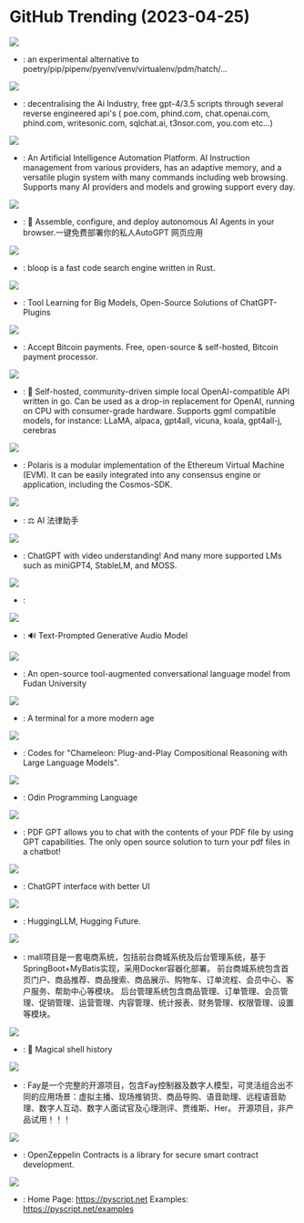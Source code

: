 # GitHub Trending (2023-04-25)

![](https://img.shields.io/badge/Rust-New%20647-green?style=flat-square&logo=appveyor)
- [](https://github.comundefined): an experimental alternative to poetry/pip/pipenv/pyenv/venv/virtualenv/pdm/hatch/…

![](https://img.shields.io/badge/Python-New%201-green?style=flat-square&logo=appveyor)
- [](https://github.comundefined): decentralising the Ai Industry, free gpt-4/3.5 scripts through several reverse engineered api's ( poe.com, phind.com, chat.openai.com, phind.com, writesonic.com, sqlchat.ai, t3nsor.com, you.com etc...)

![](https://img.shields.io/badge/Python-New%20180-green?style=flat-square&logo=appveyor)
- [](https://github.comundefined): An Artificial Intelligence Automation Platform. AI Instruction management from various providers, has an adaptive memory, and a versatile plugin system with many commands including web browsing. Supports many AI providers and models and growing support every day.

![](https://img.shields.io/badge/TypeScript-New%20125-green?style=flat-square&logo=appveyor)
- [](https://github.comundefined): 🤖 Assemble, configure, and deploy autonomous AI Agents in your browser.一键免费部署你的私人AutoGPT 网页应用

![](https://img.shields.io/badge/TypeScript-New%20373-green?style=flat-square&logo=appveyor)
- [](https://github.comundefined): bloop is a fast code search engine written in Rust.

![](https://img.shields.io/badge/Python-New%20116-green?style=flat-square&logo=appveyor)
- [](https://github.comundefined): Tool Learning for Big Models, Open-Source Solutions of ChatGPT-Plugins

![](https://img.shields.io/badge/C%23-New%2040-green?style=flat-square&logo=appveyor)
- [](https://github.comundefined): Accept Bitcoin payments. Free, open-source & self-hosted, Bitcoin payment processor.

![](https://img.shields.io/badge/Go-New%20106-green?style=flat-square&logo=appveyor)
- [](https://github.comundefined): 🤖 Self-hosted, community-driven simple local OpenAI-compatible API written in go. Can be used as a drop-in replacement for OpenAI, running on CPU with consumer-grade hardware. Supports ggml compatible models, for instance: LLaMA, alpaca, gpt4all, vicuna, koala, gpt4all-j, cerebras

![](https://img.shields.io/badge/Go-New%2055-green?style=flat-square&logo=appveyor)
- [](https://github.comundefined): Polaris is a modular implementation of the Ethereum Virtual Machine (EVM). It can be easily integrated into any consensus engine or application, including the Cosmos-SDK.

![](https://img.shields.io/badge/TypeScript-New%20437-green?style=flat-square&logo=appveyor)
- [](https://github.comundefined): ⚖️ AI 法律助手

![](https://img.shields.io/badge/Python-New%20114-green?style=flat-square&logo=appveyor)
- [](https://github.comundefined): ChatGPT with video understanding! And many more supported LMs such as miniGPT4, StableLM, and MOSS.

![](https://img.shields.io/badge/Python-New%2074-green?style=flat-square&logo=appveyor)
- [](https://github.comundefined): 

![](https://img.shields.io/badge/Python-New%202-green?style=flat-square&logo=appveyor)
- [](https://github.comundefined): 🔊 Text-Prompted Generative Audio Model

![](https://img.shields.io/badge/Python-New%201-green?style=flat-square&logo=appveyor)
- [](https://github.comundefined): An open-source tool-augmented conversational language model from Fudan University

![](https://img.shields.io/badge/TypeScript-New%20106-green?style=flat-square&logo=appveyor)
- [](https://github.comundefined): A terminal for a more modern age

![](https://img.shields.io/badge/Jupyter%20Notebook-New%2074-green?style=flat-square&logo=appveyor)
- [](https://github.comundefined): Codes for "Chameleon: Plug-and-Play Compositional Reasoning with Large Language Models".

![](https://img.shields.io/badge/Odin-New%2057-green?style=flat-square&logo=appveyor)
- [](https://github.comundefined): Odin Programming Language

![](https://img.shields.io/badge/Python-New%20139-green?style=flat-square&logo=appveyor)
- [](https://github.comundefined): PDF GPT allows you to chat with the contents of your PDF file by using GPT capabilities. The only open source solution to turn your pdf files in a chatbot!

![](https://img.shields.io/badge/Python-New%20211-green?style=flat-square&logo=appveyor)
- [](https://github.comundefined): ChatGPT interface with better UI

![](https://img.shields.io/badge/Jupyter%20Notebook-New%20213-green?style=flat-square&logo=appveyor)
- [](https://github.comundefined): HuggingLLM, Hugging Future.

![](https://img.shields.io/badge/Java-New%20200-green?style=flat-square&logo=appveyor)
- [](https://github.comundefined): mall项目是一套电商系统，包括前台商城系统及后台管理系统，基于SpringBoot+MyBatis实现，采用Docker容器化部署。 前台商城系统包含首页门户、商品推荐、商品搜索、商品展示、购物车、订单流程、会员中心、客户服务、帮助中心等模块。 后台管理系统包含商品管理、订单管理、会员管理、促销管理、运营管理、内容管理、统计报表、财务管理、权限管理、设置等模块。

![](https://img.shields.io/badge/Rust-New%20146-green?style=flat-square&logo=appveyor)
- [](https://github.comundefined): 🐢 Magical shell history

![](https://img.shields.io/badge/JavaScript-New%20227-green?style=flat-square&logo=appveyor)
- [](https://github.comundefined): Fay是一个完整的开源项目，包含Fay控制器及数字人模型，可灵活组合出不同的应用场景：虚拟主播、现场推销货、商品导购、语音助理、远程语音助理、数字人互动、数字人面试官及心理测评、贾维斯、Her。 开源项目，非产品试用！！！

![](https://img.shields.io/badge/JavaScript-New%2016-green?style=flat-square&logo=appveyor)
- [](https://github.comundefined): OpenZeppelin Contracts is a library for secure smart contract development.

![](https://img.shields.io/badge/Python-New%2063-green?style=flat-square&logo=appveyor)
- [](https://github.comundefined): Home Page: https://pyscript.net Examples: https://pyscript.net/examples

